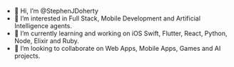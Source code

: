 - 👋 Hi, I’m @StephenJDoherty
- 👀 I’m interested in Full Stack, Mobile Development and Artificial Intelligence agents.
- 🌱 I’m currently learning and working on iOS Swift, Flutter, React, Python, Node, Elixir and Ruby.
- 💞️ I’m looking to collaborate on Web Apps, Mobile Apps, Games and AI projects.

<!---
StephenJDoherty/StephenJDoherty is a ✨ special ✨ repository because its `README.md` (this file) appears on your GitHub profile.
You can click the Preview link to take a look at your changes.
--->
